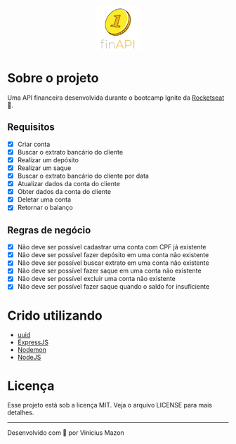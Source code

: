 <h1 align="center">
  <img alt="move it logo" title="MoveIt" src="documents\readme\logo.svg" width="20%">
</h1>

# Sobre o projeto
Uma API financeira desenvolvida durante o bootcamp Ignite da [Rocketseat](https://github.com/rocketseat-education)💜.

## Requisitos
- [x] Criar conta
- [x] Buscar o extrato bancário do cliente
- [x] Realizar um depósito
- [x] Realizar um saque
- [x] Buscar o extrato bancário do cliente por data
- [x] Atualizar dados da conta do cliente
- [x] Obter dados da conta do cliente
- [x] Deletar uma conta
- [x] Retornar o balanço
## Regras de negócio
- [x] Não deve ser possível cadastrar uma conta com CPF já existente
- [x] Não deve ser possível fazer depósito em uma conta não existente
- [x] Não deve ser possível buscar extrato em uma conta não existente
- [x] Não deve ser possível fazer saque em uma conta não existente
- [x] Não deve ser possível excluir uma conta não existente
- [x] Não deve ser possível fazer saque quando o saldo for insuficiente

# Crido utilizando
* [uuid](https://www.npmjs.com/package/uuid)
* [ExpressJS](https://expressjs.com/pt-br/)
* [Nodemon](https://www.npmjs.com/package/nodemon)
* [NodeJS](https://nodejs.org/en/)

# Licença
Esse projeto está sob a licença MIT. Veja o arquivo LICENSE para mais detalhes.

---
Desenvolvido com 🖤 por Vinicius Mazon
